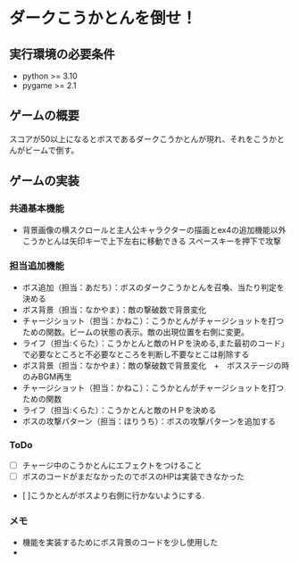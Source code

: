 # ダークこうかとんを倒せ！

## 実行環境の必要条件
* python >= 3.10
* pygame >= 2.1

## ゲームの概要
スコアが50以上になるとボスであるダークこうかとんが現れ、それをこうかとんがビームで倒す。

## ゲームの実装
### 共通基本機能
* 背景画像の横スクロールと主人公キャラクターの描画とex4の追加機能以外
こうかとんは矢印キーで上下左右に移動できる
スペースキーを押下で攻撃

### 担当追加機能
* ボス追加（担当：あだち）：ボスのダークこうかとんを召喚、当たり判定を決める
* ボス背景（担当：なかやま）：敵の撃破数で背景変化
* チャージショット（担当：かねこ）：こうかとんがチャージショットを打つための関数。ビームの状態の表示。敵の出現位置を右側に変更。
* ライフ（担当:くらた）：こうかとんと敵のＨＰを決める,また最初のコード」で必要なところと不必要なところを判断し不要なとこは削除する
* ボス背景（担当：なかやま）：敵の撃破数で背景変化　+　ボスステージの時のみBGM再生
* チャージショット（担当：かねこ）：こうかとんがチャージショットを打つための関数
* ライフ（担当:くらた）：こうかとんと敵のＨＰを決める
* ボスの攻撃パターン（担当：ほりうち）：ボスの攻撃パターンを追加する

### ToDo
- [ ] チャージ中のこうかとんにエフェクトをつけること 
- [ ] ボスのコードがまだなかったのでボスのHPは実装できなかった
- [ ]こうかとんがボスより右側に行かないようにする.

### メモ
* 機能を実装するためにボス背景のコードを少し使用した
* 
